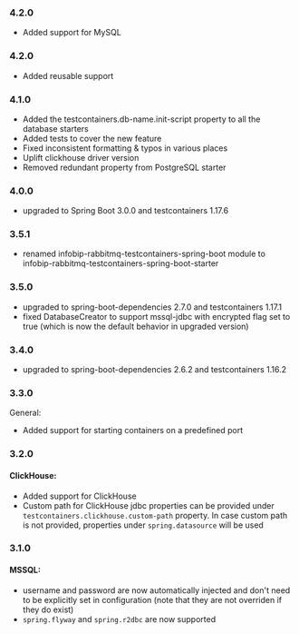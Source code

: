 ### 4.2.0
* Added support for MySQL

### 4.2.0
* Added reusable support

### 4.1.0

* Added the testcontainers.db-name.init-script property to all the database starters
* Added tests to cover the new feature
* Fixed inconsistent formatting & typos in various places
* Uplift clickhouse driver version
* Removed redundant property from PostgreSQL starter

### 4.0.0

* upgraded to Spring Boot 3.0.0 and testcontainers 1.17.6

### 3.5.1
* renamed infobip-rabbitmq-testcontainers-spring-boot module to infobip-rabbitmq-testcontainers-spring-boot-starter

### 3.5.0
* upgraded to spring-boot-dependencies 2.7.0 and testcontainers 1.17.1
* fixed DatabaseCreator to support mssql-jdbc with encrypted flag set to true (which is now the default behavior in upgraded version)

### 3.4.0
* upgraded to spring-boot-dependencies 2.6.2 and testcontainers 1.16.2

### 3.3.0
General:
* Added support for starting containers on a predefined port

### 3.2.0

#### ClickHouse:
* Added support for ClickHouse
* Custom path for ClickHouse jdbc properties can be provided under `testcontainers.clickhouse.custom-path` property. In case custom path is not provided, properties under `spring.datasource` will be used

### 3.1.0

#### MSSQL:
* username and password are now automatically injected and don't need to be explicitly set in configuration (note that they are not overriden if they do exist)
* `spring.flyway` and `spring.r2dbc` are now supported

